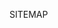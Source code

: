 SITEMAP
<meta name="google-site-verification" content="qCvmVv-LQ4quy3Cd1Re3j3c01yo7LOKiAtoUrMD_sDw" />
